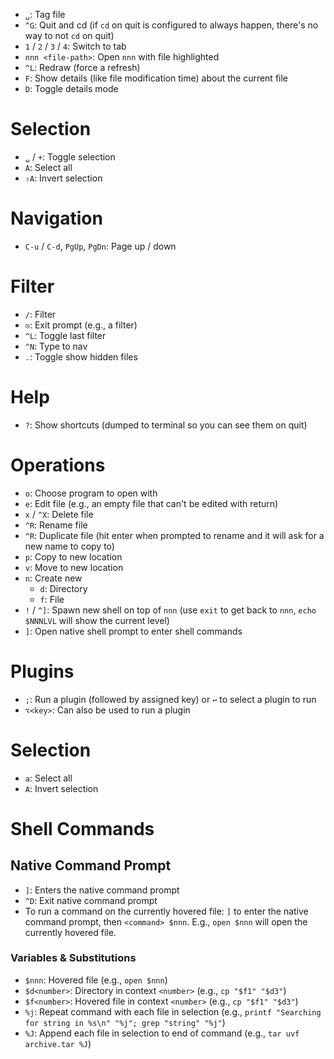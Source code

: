 - `␣`: Tag file
- `^G`: Quit and cd (if `cd` on quit is configured to always happen, there's no way to not `cd` on quit)
- `1` / `2` / `3` / `4`: Switch to tab
- `nnn <file-path>`: Open `nnn` with file highlighted
- `^L`: Redraw (force a refresh)
- `F`: Show details (like file modification time) about the current file
- `D`: Toggle details mode

# Selection

- `␣` / `+`: Toggle selection
- `A`: Select all
- `⇧A`: Invert selection

# Navigation

- `C-u` / `C-d`, `PgUp`, `PgDn`: Page up / down

# Filter

- `/`: Filter
- `⎋`: Exit prompt (e.g., a filter)
- `^L`: Toggle last filter
- `^N`: Type to nav
- `.`: Toggle show hidden files

# Help

- `?`: Show shortcuts (dumped to terminal so you can see them on quit)

# Operations

- `o`: Choose program to open with
- `e`: Edit file (e.g., an empty file that can't be edited with return)
- `x` / `^X`: Delete file
- `^R`: Rename file
- `^R`: Duplicate file (hit enter when prompted to rename and it will ask for a new name to copy to)
- `p`: Copy to new location
- `v`: Move to new location
- `n`: Create new
    - `d`: Directory
    - `f`: File
- `!` / `^]`: Spawn new shell on top of `nnn` (use `exit` to get back to `nnn`, `echo $NNNLVL` will show the current level)
- `]`: Open native shell prompt to enter shell commands

# Plugins

- `;`: Run a plugin (followed by assigned key) or `↩` to select a plugin to run
- `⌥<key>`: Can also be used to run a plugin

# Selection

- `a`: Select all
- `A`: Invert selection

# Shell Commands

## Native Command Prompt

- `]`: Enters the native command prompt
- `^D`: Exit native command prompt
- To run a command on the currently hovered file: `]` to enter the native command prompt, then `<command> $nnn`. E.g., `open $nnn` will open the currently hovered file.

### Variables & Substitutions

- `$nnn`: Hovered file (e.g., `open $nnn`)
- `$d<number>`: Directory in context `<number>` (e.g., `cp "$f1" "$d3"`)
- `$f<number>`: Hovered file in context `<number>` (e.g., `cp "$f1" "$d3"`)
- `%j`: Repeat command with each file in selection (e.g., `printf "Searching for string in %s\n" "%j"; grep "string" "%j"`)
- `%J`: Append each file in selection to end of command (e.g., `tar uvf archive.tar %J`)
